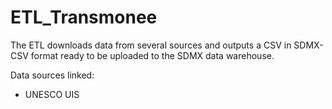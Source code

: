 # ETL_Transmonee

The ETL downloads data from several sources and outputs a CSV in SDMX-CSV format ready to be uploaded to the SDMX data warehouse.

Data sources linked:
* UNESCO UIS
